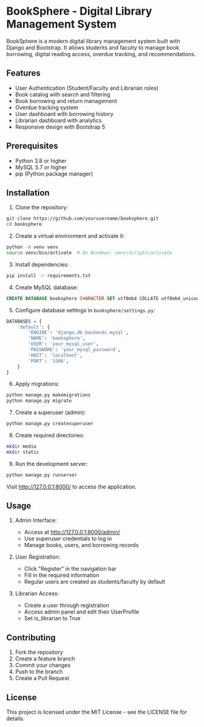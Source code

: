 # BookSphere - Digital Library Management System

BookSphere is a modern digital library management system built with Django and Bootstrap. It allows students and faculty to manage book borrowing, digital reading access, overdue tracking, and recommendations.

## Features

- User Authentication (Student/Faculty and Librarian roles)
- Book catalog with search and filtering
- Book borrowing and return management
- Overdue tracking system
- User dashboard with borrowing history
- Librarian dashboard with analytics
- Responsive design with Bootstrap 5

## Prerequisites

- Python 3.8 or higher
- MySQL 5.7 or higher
- pip (Python package manager)

## Installation

1. Clone the repository:
```bash
git clone https://github.com/yourusername/booksphere.git
cd booksphere
```

2. Create a virtual environment and activate it:
```bash
python -m venv venv
source venv/bin/activate  # On Windows: venv\Scripts\activate
```

3. Install dependencies:
```bash
pip install -r requirements.txt
```

4. Create MySQL database:
```sql
CREATE DATABASE booksphere CHARACTER SET utf8mb4 COLLATE utf8mb4_unicode_ci;
```

5. Configure database settings in `booksphere/settings.py`:
```python
DATABASES = {
    'default': {
        'ENGINE': 'django.db.backends.mysql',
        'NAME': 'booksphere',
        'USER': 'your_mysql_user',
        'PASSWORD': 'your_mysql_password',
        'HOST': 'localhost',
        'PORT': '3306',
    }
}
```

6. Apply migrations:
```bash
python manage.py makemigrations
python manage.py migrate
```

7. Create a superuser (admin):
```bash
python manage.py createsuperuser
```

8. Create required directories:
```bash
mkdir media
mkdir static
```

9. Run the development server:
```bash
python manage.py runserver
```

Visit http://127.0.0.1:8000/ to access the application.

## Usage

1. Admin Interface:
   - Access at http://127.0.0.1:8000/admin/
   - Use superuser credentials to log in
   - Manage books, users, and borrowing records

2. User Registration:
   - Click "Register" in the navigation bar
   - Fill in the required information
   - Regular users are created as students/faculty by default

3. Librarian Access:
   - Create a user through registration
   - Access admin panel and edit their UserProfile
   - Set is_librarian to True

## Contributing

1. Fork the repository
2. Create a feature branch
3. Commit your changes
4. Push to the branch
5. Create a Pull Request

## License

This project is licensed under the MIT License - see the LICENSE file for details. 